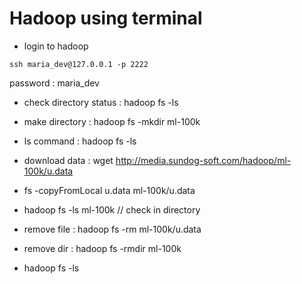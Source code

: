 # Hadoop using terminal

 - login to hadoop
 ```
 ssh maria_dev@127.0.0.1 -p 2222
 ```

 password : maria_dev

 - check directory status : hadoop fs -ls
 - make directory : hadoop fs -mkdir ml-100k
 - ls command :  hadoop fs -ls
 - download data : 
 	wget http://media.sundog-soft.com/hadoop/ml-100k/u.data 
 - fs -copyFromLocal u.data ml-100k/u.data  
 - hadoop fs -ls ml-100k // check in directory

 - remove file : hadoop fs -rm ml-100k/u.data
 - remove dir : hadoop fs -rmdir ml-100k
 

 - hadoop fs -ls
